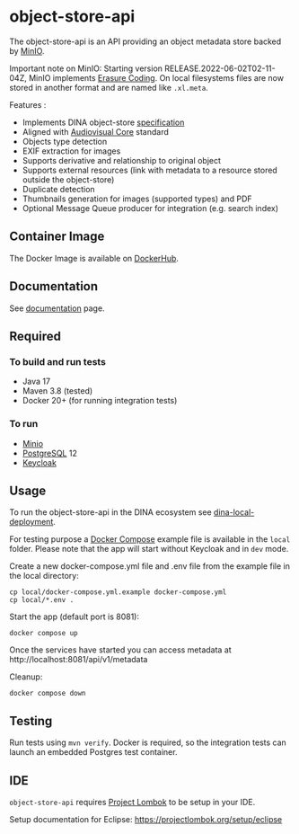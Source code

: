 # object-store-api

The object-store-api is an API providing an object metadata store backed by [MinIO](https://min.io/).

Important note on MinIO: Starting version RELEASE.2022-06-02T02-11-04Z, MinIO implements [Erasure Coding](https://min.io/docs/minio/linux/operations/concepts/erasure-coding.html?ref=docs-redirect#minio-erasure-coding). On local filesystems files are now stored in another format and are named like `.xl.meta`.

Features :
 * Implements DINA object-store [specification](https://dina-web.github.io/object-store-specs/)
 * Aligned with [Audiovisual Core](https://ac.tdwg.org/termlist/) standard
 * Objects type detection
 * EXIF extraction for images
 * Supports derivative and relationship to original object
 * Supports external resources (link with metadata to a resource stored outside the object-store)
 * Duplicate detection
 * Thumbnails generation for images (supported types) and PDF
 * Optional Message Queue producer for integration (e.g. search index)

## Container Image
The Docker Image is available on [DockerHub](https://hub.docker.com/r/aafcbicoe/object-store-api/tags).

## Documentation
See [documentation](https://aafc-bicoe.github.io/object-store-api/) page.

## Required

### To build and run tests
* Java 17
* Maven 3.8 (tested)
* Docker 20+ (for running integration tests)

### To run
* [Minio](https://min.io/)
* [PostgreSQL](https://www.postgresql.org/) 12
* [Keycloak](https://www.keycloak.org/)

## Usage

To run the object-store-api in the DINA ecosystem see [dina-local-deployment](https://github.com/AAFC-BICoE/dina-local-deployment).

For testing purpose a [Docker Compose](https://docs.docker.com/compose/) example file is available in the `local` folder.
Please note that the app will start without Keycloak and in `dev` mode.

Create a new docker-compose.yml file and .env file from the example file in the local directory:

```
cp local/docker-compose.yml.example docker-compose.yml
cp local/*.env .
```

Start the app (default port is 8081):

```
docker compose up
```

Once the services have started you can access metadata at http://localhost:8081/api/v1/metadata

Cleanup:
```
docker compose down
```

## Testing
Run tests using `mvn verify`. Docker is required, so the integration tests can launch an embedded Postgres test container.

## IDE

`object-store-api` requires [Project Lombok](https://projectlombok.org/) to be setup in your IDE.

Setup documentation for Eclipse: <https://projectlombok.org/setup/eclipse>

